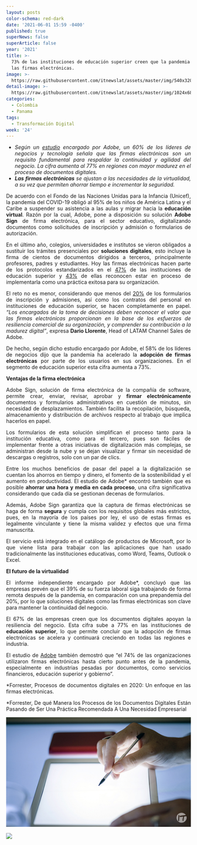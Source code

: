 ```yaml
---
layout: posts
color-schema: red-dark
date: '2021-06-01 15:59 -0400'
published: true
superNews: false
superArticle: false
year: '2021'
title: >-
  73% de las instituciones de educación superior creen que la pandemia aceleró
  las firmas electrónicas.
image: >-
  https://raw.githubusercontent.com/itnewslat/assets/master/img/540x320/Firma-Electronica-p.jpg
detail-image: >-
  https://raw.githubusercontent.com/itnewslat/assets/master/img/1024x680/Firma-Electronica-g.jpg
categories:
  - Colombia
  - Panama
tags:
  - Transformación Digital
week: '24'
---
```

<ul style="text-align: justify;">
	<li><em>Según un </em><a href="https://acrobat.adobe.com/us/en/documentcloud/business/reports/forrester-study-digital-document-processes-2020.html?promoid=XFWLHJ5H&amp;mv=other"><em>estudio</em></a><em> encargado por Adobe, un 60% de los líderes de negocios y tecnología señala que las firmas electrónicas son un requisito fundamental para respaldar la continuidad y agilidad del negocio. La cifra aumenta al 77% en regiones con mayor madurez en el proceso de documentos digitales. </em></li>
	<li><strong><em>Las firmas electrónicas</em></strong><em> se ajustan a las necesidades de la virtualidad, a su vez que permiten ahorrar tiempo e incrementar la seguridad.</em></li>
</ul>
<p style="text-align: justify;">De acuerdo con el Fondo de las Naciones Unidas para la Infancia (Unicef), la pandemia del COVID-19 obligó al 95% de los niños de América Latina y el Caribe a suspender su asistencia a las aulas y migrar hacia la <strong>educación virtual</strong>. Razón por la cual, Adobe, pone a disposición su solución <strong>Adobe Sign</strong> de firma electrónica, para el sector educativo, digitalizando documentos como solicitudes de inscripción y admisión o formularios de autorización.</p>
<p style="text-align: justify;">En el último año, colegios, universidades e institutos se vieron obligados a sustituir los trámites presenciales por <strong>soluciones digitales</strong>, esto incluye la firma de cientos de documentos dirigidos a terceros, principalmente profesores, padres y estudiantes. Hoy las firmas electrónicas hacen parte de los protocolos estandarizados en el <a href="https://acrobat.adobe.com/us/en/documentcloud/business/reports/forrester-study-digital-document-processes-2020.html?promoid=XFWLHJ5H&amp;mv=other">47%</a> de las instituciones de educación superior y <a href="https://acrobat.adobe.com/us/en/documentcloud/business/reports/forrester-study-digital-document-processes-2020.html?promoid=XFWLHJ5H&amp;mv=other">43%</a> de ellas reconocen estar en proceso de implementarla como una práctica exitosa para su organización.</p>
<p style="text-align: justify;">El reto no es menor, considerando que menos del <a href="https://acrobat.adobe.com/us/en/documentcloud/business/reports/forrester-study-digital-document-processes-2020.html?promoid=XFWLHJ5H&amp;mv=other">20%</a> de los formularios de inscripción y admisiones, así como los contratos del personal en instituciones de educación superior, se hacen completamente en papel.<em> “Los encargados de la toma de decisiones deben reconocer el valor que las firmas electrónicas proporcionan en la base de los esfuerzos de resiliencia comercial de su organización, y comprender su contribución a la madurez digital”</em>, expresa <strong>Dario Llorente</strong>, Head of LATAM Channel Sales de Adobe.</p>
<p style="text-align: justify;">De hecho, según dicho estudio encargado por Adobe, el 58% de los líderes de negocios dijo que la pandemia ha acelerado la <strong>adopción de firmas electrónicas</strong> por parte de los usuarios en sus organizaciones. En el segmento de educación superior esta cifra aumenta a 73%.</p>
<p style="text-align: justify;"><strong>Ventajas de la firma electrónica</strong></p>
<p style="text-align: justify;">Adobe Sign, solución de firma electrónica de la compañía de software, permite crear, enviar, revisar, aprobar y <strong>firmar electrónicamente</strong> documentos y formularios administrativos en cuestión de minutos, sin necesidad de desplazamientos. También facilita la recopilación, búsqueda, almacenamiento y distribución de archivos respecto al trabajo que implica hacerlos en papel.</p>
<p style="text-align: justify;">Los formularios de esta solución simplifican el proceso tanto para la institución educativa, como para el tercero, pues son fáciles de implementar frente a otras iniciativas de digitalización más complejas, se administran desde la nube y se dejan visualizar y firmar sin necesidad de descargas o registros, solo con un par de clics.</p>
<p style="text-align: justify;">Entre los muchos beneficios de pasar del papel a la digitalización se cuentan los ahorros en tiempo y dinero, el fomento de la sostenibilidad y el aumento en productividad. El estudio de Adobe* encontró también que es posible <strong>ahorrar una hora y media en cada proceso</strong>, una cifra significativa considerando que cada día se gestionan decenas de formularios.</p>
<p style="text-align: justify;">Además, Adobe Sign garantiza que la captura de firmas electrónicas se haga de forma <strong>segura</strong> y cumpla con los requisitos globales más estrictos, pues, en la mayoría de los países por ley, el uso de estas firmas es legalmente vinculante y tiene la misma validez y efectos que una firma manuscrita.</p>
<p style="text-align: justify;">El servicio está integrado en el catálogo de productos de Microsoft, por lo que viene lista para trabajar con las aplicaciones que han usado tradicionalmente las instituciones educativas, como Word, Teams, Outlook o Excel.</p>
<p style="text-align: justify;"><strong>El futuro de la virtualidad</strong></p>
<p style="text-align: justify;">El informe independiente encargado por Adobe*, concluyó que las empresas prevén que el 39% de su fuerza laboral siga trabajando de forma remota después de la pandemia, en comparación con una prepandemia del 20%, por lo que soluciones digitales como las firmas electrónicas son clave para mantener la continuidad del negocio.</p>
<p style="text-align: justify;">El 67% de las empresas creen que los documentos digitales apoyan la resiliencia del negocio. Esta cifra sube a 77% en las instituciones de <strong>educación superior</strong>, lo que permite concluir que la adopción de firmas electrónicas se acelera y continuará creciendo en todas las regiones e industria.</p>
<p style="text-align: justify;">El estudio de <a href="https://acrobat.adobe.com/us/en/documentcloud/business/reports/forrester-study-digital-document-processes-2020.html?promoid=XFWLHJ5H&amp;mv=other">Adobe</a> también demostró que “el 74% de las organizaciones utilizaron firmas electrónicas hasta cierto punto antes de la pandemia, especialmente en industrias pesadas por documentos, como servicios financieros, educación superior y gobierno”.</p>
<p style="text-align: justify;">*Forrester, Procesos de documentos digitales en 2020: Un enfoque en las firmas electrónicas.</p>
<p style="text-align: justify;">*Forrester, De qué Manera los Procesos de los Documentos Digitales Están Pasando de Ser Una Práctica Recomendada A Una Necesidad Empresarial</p>

![](https://raw.githubusercontent.com/itnewslat/assets/master/img/540x320/Firma-Electronica-p.jpg)

<img src="https://tracker.metricool.com/c3po.jpg?hash=56f88a41e39ab42c063cc51676587a04"/>
